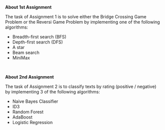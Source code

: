 **About 1st Assignment**

The task of Assignment 1 is to solve either the Bridge Crossing Game Problem or the Reversi Game Problem by implementing one of the following algorithms:

  - Breadth-first search (BFS)
  - Depth-first search (DFS)
  - A star
  - Beam search
  - MiniMax

<br>

**About 2nd Assignment**

The task of Assignment 2 is to classify texts by rating (positive / negative) by implementing 3 of the following algorithms:

  - Naive Bayes Classifier
  - ID3
  - Random Forest
  - AdaBoost
  - Logistic Regression
